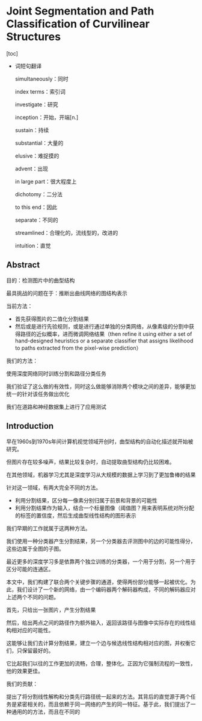 # Joint Segmentation and Path Classification of Curvilinear Structures

[toc]

- 词短句翻译

  simultaneously：同时

  index terms：索引词

  investigate：研究

  inception：开始，开端[n.]

  sustain：持续

  substantial：大量的

  elusive：难捉摸的

  advent：出现

  in large part：很大程度上
  
  dichotomy：二分法
  
  to this end：因此
  
  separate：不同的
  
  streamlined：合理化的，流线型的，改进的
  
  intuition：直觉

## Abstract

目的：检测图片中的曲型结构

最具挑战的问题在于：推断出曲线网络的图结构表示

当前方法：

- 首先获得图片的二值化分割结果
- 然后或是进行先验规则，或是进行通过单独的分类网络，从像素级的分割中获得路径的近似概率，进而微调网络结果（then refine it using either a set of hand-designed heuristics or a separate classifier that assigns likelihood to paths extracted from the pixel-wise prediction）

我们的方法：

使用深度网络同时训练分割和路径分类任务

我们验证了这么做的有效性，同时这么做能够消除两个模块之间的差异，能够更加统一的针对该任务做出优化

我们在道路和神经数据集上进行了应用测试

## Introduction

早在1960s到1970s年间计算机视觉领域开创时，曲型结构的自动化描述就开始被研究。

但图片存在较多噪声，结果比较复杂时，自动提取曲型结构仍比较困难。

在其他领域，机器学习尤其是深度学习从大规模的数据上学习到了更加鲁棒的结果

针对这一领域，有两大完全不同的方法。

- 利用分割结果，区分每一像素分别归属于前景和背景的可能性
- 利用分割结果作为输入，结合一个标量图像（阈值图？用来表明系统对所分配的标签的置信度，然后生成曲型线性结构的图形表示

我们早期的工作就属于这两种方法。

我们使用一种分类器产生分割结果，另一个分类器去评测图中的边的可能性得分，这些边属于全图的子图。

最近更多的深度学习多是依靠两个独立训练的分类器，一个用于分割，另一个用于区分可能的连通区。

本文中，我们构建了联合两个关键步骤的通道，使得两份部分能够一起被优化。为此，我们设计了一个新的网络，由一个编码器两个解码器构成，不同的解码器应对上述两个不同的问题。

首先，只给出一张图片，产生分割结果

然后，给出两点之间的路径作为额外输入，返回该路径与图像中实际存在的线性结构相对应的可能性。

这能够让我们去计算分割结果，建立一个边与候选线性结构相对应的图，并权衡它们，只保留最好的。

它比起我们以往的工作更加的流畅，合理，整体化。正因为它强制流程的一致性，他的效果更佳。

我们的贡献：

提出了将分割线性解构和分类先行路径统一起来的方法。其背后的直觉源于两个任务是紧密相关的，而且依赖于同一网络的产生的同一特征。基于此，我们提出了一种通用的的方法，而且在不同的